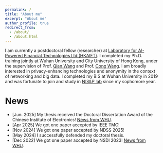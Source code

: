 ```yaml
---
permalink: /
title: "About me"
excerpt: "About me"
author_profile: true
redirect_from: 
  - /about/
  - /about.html
---
```

I am currently a postdoctoral fellow (researcher) at [Laboratory for AI-Powered Financial Technologies Ltd (HKAIFT)](https://hkaift.com/). I completed my Ph.D. training jointly at Wuhan University and City University of Hong Kong, under the supervision of Prof. [Qian Wang](https://nisplab.whu.edu.cn/People.htm) and Prof. [Cong Wang](https://www.cs.cityu.edu.hk/~congwang/). I am broadly interested in privacy-enhancing technologies and anonymity in the context of networking and big data. I completed my B.S at Wuhan University in 2019 and was fortunate to join and study in [NIS&P lab](https://nisplab.whu.edu.cn/) since my sophomore year.


News
======
- [Jun. 2025] My thesis received the Doctoral Dissertation Award of the Chinese Institute of Electronics! [News from WHU](https://news.whu.edu.cn/info/1015/482287.htm).
- [Apr 2025] We got one paper accepted by IEEE TMC!
- [Nov 2024] We got one paper accepted by NDSS 2025!
- [May 2024] I successfully defended my doctoral thesis. 
- [Dec 2022] We got one paper accepted by NSDI 2023! [News from WHU](https://news.whu.edu.cn/info/1015/68499.htm).

